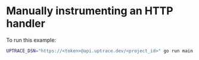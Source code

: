 # Manually instrumenting an HTTP handler

To run this example:

```bash
UPTRACE_DSN="https://<token>@api.uptrace.dev/<project_id>" go run main.go
```
